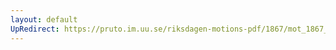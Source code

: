 ```yaml
---
layout: default
UpRedirect: https://pruto.im.uu.se/riksdagen-motions-pdf/1867/mot_1867__ak__115/mot_1867__ak__115-001.pdf
---
```

